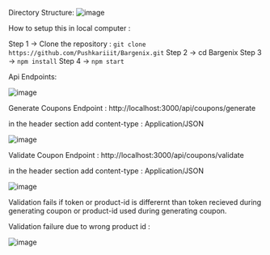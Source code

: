 Directory Structure:
![image](https://github.com/user-attachments/assets/2fe27f1e-fdd8-458e-adc3-e024be018f27)

How to setup this in local computer : 

Step 1 -> Clone the repository : ``` git clone https://github.com/Pushkariiit/Bargenix.git ```
Step 2 -> cd Bargenix
Step 3 -> ``` npm install ```
Step 4 -> ``` npm start ```

Api Endpoints:

![image](https://github.com/user-attachments/assets/3ac93d63-fce5-4fcc-b3dd-775fba9b4405)

Generate Coupons Endpoint : http://localhost:3000/api/coupons/generate

in the header section add content-type : Application/JSON

![image](https://github.com/user-attachments/assets/d9d49195-bc3d-400d-adb2-bf5013e995ed)

Validate Coupon Endpoint : http://localhost:3000/api/coupons/validate

in the header section add content-type : Application/JSON

![image](https://github.com/user-attachments/assets/e3ffef3b-5a21-4785-afe8-635cbb68ad18)

Validation fails if token or product-id is differernt than token recieved during generating coupon or product-id used during generating coupon.

Validation failure due to wrong product id : 

![image](https://github.com/user-attachments/assets/34e3cc73-f6e8-4de2-91bb-651c171199d7)


